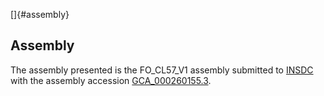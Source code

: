 []{#assembly}

Assembly
--------

The assembly presented is the FO\_CL57\_V1 assembly submitted to
[INSDC](http://www.insdc.org) with the assembly accession
[GCA\_000260155.3](http://www.ebi.ac.uk/ena/data/view/GCA_000260155.3).
